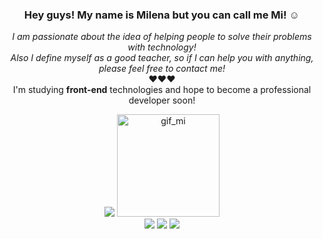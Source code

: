 <h3 align="center">Hey guys! My name is Milena but you can call me Mi! ☺ </h3>

<p align="center">
  <em>I am passionate about the idea of helping people to solve their problems with technology!<br>
  Also I define myself as a good teacher, so if I can help you with anything, please feel free to contact me!</em><br>
  &hearts;&hearts;&hearts;<br>
  I'm studying <strong>front-end</strong> technologies and hope to become a professional developer soon!
</p>

<div align="center" align-items="center">
  <img src="https://github-readme-stats.vercel.app/api/top-langs/?username=milenaemmert&layout=compact)](https://github.com/anuraghazra/github-readme-stats">
  <img src="https://cdn.discordapp.com/attachments/904892540409503866/917945280987553792/gif_mi.gif" alt="gif_mi" width="164">  
</div>

<div align="center">
    <a href="https://www.linkedin.com/in/milenaemmert" target="_blank"><img src="https://img.shields.io/badge/LinkedIn-0077B5?style=for-the-badge&logo=linkedin&logoColor=white" target="_blank"></a>
    <a href="" target="_blank"><img src="https://img.shields.io/badge/Notion-%23000000.svg?style=for-the-badge&logo=notion&logoColor=white" target="_blank"></a>
    <a href="https://linktr.ee/mi_emmert" target="_blank"><img src="https://img.shields.io/badge/figma-%23F24E1E.svg?style=for-the-badge&logo=figma&logoColor=white" target="_blank"></a>
 </div>
  

